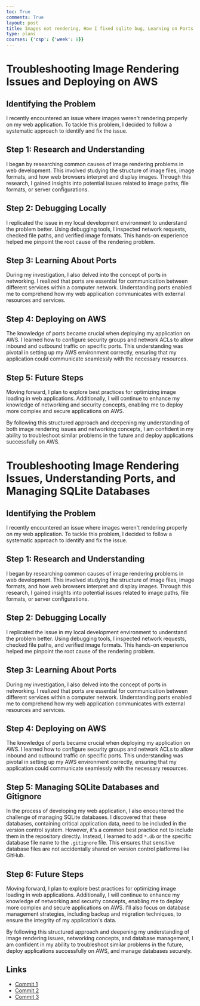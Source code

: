 ```yaml
---
toc: True
comments: True
layout: post
title: Images not rendering, How I fixed sqlite bug, Learning on Ports
type: plans
courses: {'csp': {'week': 8}}
---
```


# Troubleshooting Image Rendering Issues and Deploying on AWS

## Identifying the Problem
I recently encountered an issue where images weren't rendering properly on my web application. To tackle this problem, I decided to follow a systematic approach to identify and fix the issue.

## Step 1: Research and Understanding
I began by researching common causes of image rendering problems in web development. This involved studying the structure of image files, image formats, and how web browsers interpret and display images. Through this research, I gained insights into potential issues related to image paths, file formats, or server configurations.

## Step 2: Debugging Locally
I replicated the issue in my local development environment to understand the problem better. Using debugging tools, I inspected network requests, checked file paths, and verified image formats. This hands-on experience helped me pinpoint the root cause of the rendering problem.

## Step 3: Learning About Ports
During my investigation, I also delved into the concept of ports in networking. I realized that ports are essential for communication between different services within a computer network. Understanding ports enabled me to comprehend how my web application communicates with external resources and services.

## Step 4: Deploying on AWS
The knowledge of ports became crucial when deploying my application on AWS. I learned how to configure security groups and network ACLs to allow inbound and outbound traffic on specific ports. This understanding was pivotal in setting up my AWS environment correctly, ensuring that my application could communicate seamlessly with the necessary resources.

## Step 5: Future Steps
Moving forward, I plan to explore best practices for optimizing image loading in web applications. Additionally, I will continue to enhance my knowledge of networking and security concepts, enabling me to deploy more complex and secure applications on AWS.

By following this structured approach and deepening my understanding of both image rendering issues and networking concepts, I am confident in my ability to troubleshoot similar problems in the future and deploy applications successfully on AWS.

# Troubleshooting Image Rendering Issues, Understanding Ports, and Managing SQLite Databases

## Identifying the Problem
I recently encountered an issue where images weren't rendering properly on my web application. To tackle this problem, I decided to follow a systematic approach to identify and fix the issue.

## Step 1: Research and Understanding
I began by researching common causes of image rendering problems in web development. This involved studying the structure of image files, image formats, and how web browsers interpret and display images. Through this research, I gained insights into potential issues related to image paths, file formats, or server configurations.

## Step 2: Debugging Locally
I replicated the issue in my local development environment to understand the problem better. Using debugging tools, I inspected network requests, checked file paths, and verified image formats. This hands-on experience helped me pinpoint the root cause of the rendering problem.

## Step 3: Learning About Ports
During my investigation, I also delved into the concept of ports in networking. I realized that ports are essential for communication between different services within a computer network. Understanding ports enabled me to comprehend how my web application communicates with external resources and services.

## Step 4: Deploying on AWS
The knowledge of ports became crucial when deploying my application on AWS. I learned how to configure security groups and network ACLs to allow inbound and outbound traffic on specific ports. This understanding was pivotal in setting up my AWS environment correctly, ensuring that my application could communicate seamlessly with the necessary resources.

## Step 5: Managing SQLite Databases and Gitignore
In the process of developing my web application, I also encountered the challenge of managing SQLite databases. I discovered that these databases, containing critical application data, need to be included in the version control system. However, it's a common best practice not to include them in the repository directly. Instead, I learned to add `*.db` or the specific database file name to the `.gitignore` file. This ensures that sensitive database files are not accidentally shared on version control platforms like GitHub.

## Step 6: Future Steps
Moving forward, I plan to explore best practices for optimizing image loading in web applications. Additionally, I will continue to enhance my knowledge of networking and security concepts, enabling me to deploy more complex and secure applications on AWS. I'll also focus on database management strategies, including backup and migration techniques, to ensure the integrity of my application's data.

By following this structured approach and deepening my understanding of image rendering issues, networking concepts, and database management, I am confident in my ability to troubleshoot similar problems in the future, deploy applications successfully on AWS, and manage databases securely.

## Links
- [Commit 1](https://github.com/will-w-cheng/Frontend-influencer-innovator/commit/85a3429c5d264813555b3d25ebd7b24f0b97e5b2)
- [Commit 2](https://github.com/Saaras859/Team-Influencer-Innovators/commit/78986eaeb063379a19f9c6d10011cdd87a1f62f7)
- [Commit 3](https://github.com/Saaras859/Team-Influencer-Innovators/commit/5ebfcef15439ef72d2bbcad65041a7634011ff7b)


